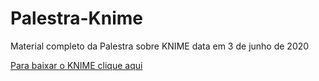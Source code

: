 # Palestra-Knime

Material completo da Palestra sobre KNIME data em 3 de junho de 2020

[Para baixar o KNIME clique aqui](https://github.com/xexeo/Palestra-Knime)

